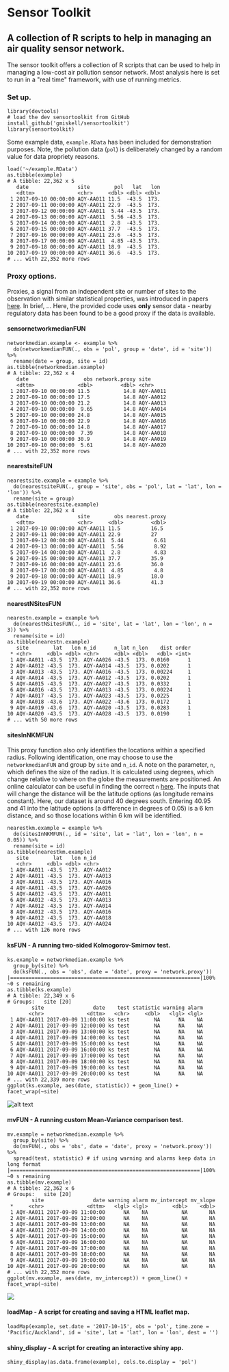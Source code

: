# Sensor Toolkit
## A collection of R scripts to help in managing an air quality sensor network.

The sensor toolkit offers a collection of R scripts that can be used to help in managing a low-cost air pollution sensor network. Most analysis here is set to run in a "real time" framework, with use of running metrics.

### Set up.
    
    library(devtools)
    # load the dev sensortoolkit from GitHub
    install_github('gmiskell/sensortoolkit')
    library(sensortoolkit)
    
Some example data, `example.RData` has been included for demonstration purposes. Note, the pollution data (`pol`) is deliberately changed by a random value for data propriety reasons.

    load('~/example.RData')   
    as.tibble(example)
    # A tibble: 22,362 x 5
       date                site        pol   lat   lon
       <dttm>              <chr>     <dbl> <dbl> <dbl>
     1 2017-09-10 00:00:00 AQY-AA011 11.5  -43.5  173.
     2 2017-09-11 00:00:00 AQY-AA011 22.9  -43.5  173.
     3 2017-09-12 00:00:00 AQY-AA011  5.44 -43.5  173.
     4 2017-09-13 00:00:00 AQY-AA011  5.56 -43.5  173.
     5 2017-09-14 00:00:00 AQY-AA011  2.8  -43.5  173.
     6 2017-09-15 00:00:00 AQY-AA011 37.7  -43.5  173.
     7 2017-09-16 00:00:00 AQY-AA011 23.6  -43.5  173.
     8 2017-09-17 00:00:00 AQY-AA011  4.85 -43.5  173.
     9 2017-09-18 00:00:00 AQY-AA011 18.9  -43.5  173.
    10 2017-09-19 00:00:00 AQY-AA011 36.6  -43.5  173.
    # ... with 22,352 more rows
   
### Proxy options.
Proxies, a signal from an independent site or number of sites to the observation with similar statistical properties, was introduced in papers [here](https://www.researchgate.net/publication/286479082_Data_Verification_Tools_for_Minimizing_Management_Costs_of_Dense_Air-Quality_Monitoring_Networks). In brief, ... Here, the provided code uses **only** sensor data - nearby regulatory data has been found to be a good proxy if the data is available.

#### sensornetworkmedianFUN

    networkmedian.example <- example %>%
      do(networkmedianFUN(., obs = 'pol', group = 'date', id = 'site')) %>%
      rename(date = group, site = id)
    as.tibble(networkmedian.example)
    # A tibble: 22,362 x 4
       date                  obs network.proxy site     
       <dttm>              <dbl>         <dbl> <chr>    
     1 2017-09-10 00:00:00 11.5           14.8 AQY-AA011
     2 2017-09-10 00:00:00 17.5           14.8 AQY-AA012
     3 2017-09-10 00:00:00 21.2           14.8 AQY-AA013
     4 2017-09-10 00:00:00  9.65          14.8 AQY-AA014
     5 2017-09-10 00:00:00 24.8           14.8 AQY-AA015
     6 2017-09-10 00:00:00 22.9           14.8 AQY-AA016
     7 2017-09-10 00:00:00 14.8           14.8 AQY-AA017
     8 2017-09-10 00:00:00  7.39          14.8 AQY-AA018
     9 2017-09-10 00:00:00 30.9           14.8 AQY-AA019
    10 2017-09-10 00:00:00  5.61          14.8 AQY-AA020
    # ... with 22,352 more rows

#### nearestsiteFUN

    nearestsite.example = example %>% 
      do(nearestsiteFUN(., group = 'site', obs = 'pol', lat = 'lat', lon = 'lon')) %>% 
      rename(site = group)
    as.tibble(nearestsite.example)
    # A tibble: 22,362 x 4
       date                site        obs nearest.proxy
       <dttm>              <chr>     <dbl>         <dbl>
     1 2017-09-10 00:00:00 AQY-AA011 11.5          16.5 
     2 2017-09-11 00:00:00 AQY-AA011 22.9          27   
     3 2017-09-12 00:00:00 AQY-AA011  5.44          6.61
     4 2017-09-13 00:00:00 AQY-AA011  5.56          8.92
     5 2017-09-14 00:00:00 AQY-AA011  2.8           4.83
     6 2017-09-15 00:00:00 AQY-AA011 37.7          35.9 
     7 2017-09-16 00:00:00 AQY-AA011 23.6          36.0 
     8 2017-09-17 00:00:00 AQY-AA011  4.85          4.8 
     9 2017-09-18 00:00:00 AQY-AA011 18.9          18.0 
    10 2017-09-19 00:00:00 AQY-AA011 36.6          41.3 
    # ... with 22,352 more rows

#### nearestNSitesFUN

    nearestn.example = example %>% 
      do(nearestNSitesFUN(., id = 'site', lat = 'lat', lon = 'lon', n = 3)) %>%
      rename(site = id)
    as.tibble(nearestn.example)
       site        lat   lon n_id      n_lat n_lon    dist order
     * <chr>     <dbl> <dbl> <chr>     <dbl> <dbl>   <dbl> <int>
     1 AQY-AA011 -43.5  173. AQY-AA026 -43.5  173. 0.0160      1
     2 AQY-AA012 -43.5  173. AQY-AA014 -43.5  173. 0.0202      1
     3 AQY-AA013 -43.5  173. AQY-AA016 -43.5  173. 0.00224     1
     4 AQY-AA014 -43.5  173. AQY-AA012 -43.5  173. 0.0202      1
     5 AQY-AA015 -43.5  173. AQY-AA027 -43.5  173. 0.0332      1
     6 AQY-AA016 -43.5  173. AQY-AA013 -43.5  173. 0.00224     1
     7 AQY-AA017 -43.5  173. AQY-AA023 -43.5  173. 0.0225      1
     8 AQY-AA018 -43.6  173. AQY-AA022 -43.6  173. 0.0172      1
     9 AQY-AA019 -43.6  173. AQY-AA020 -43.5  173. 0.0283      1
    10 AQY-AA020 -43.5  173. AQY-AA028 -43.5  173. 0.0190      1
    # ... with 50 more rows
  
#### sitesInNKMFUN
This proxy function also only identifies the locations within a specified radius. Following identification, one may choose to use the `networkmedianFUN` and group by `site` and `n_id`. A note on the parameter, `n`, which defines the size of the radius. It is calculated using degrees, which change relative to where on the globe the measurements are positioned. An online calculator can be useful in finding the correct `n` [here](https://www.nhc.noaa.gov/gccalc.shtml). The inputs that will change the distance will be the latitude options (as longitude remains constant). Here, our dataset is around 40 degrees south. Entering 40.95 and 41 into the latitude options (a difference in degrees of 0.05) is a 6 km distance, and so those locations within 6 km will be identified.

    nearestkm.example = example %>% 
      do(sitesInNKMFUN(., id = 'site', lat = 'lat', lon = 'lon', n = 0.05)) %>%
      rename(site = id)
    as.tibble(nearestkm.example)
       site        lat   lon n_id     
       <chr>     <dbl> <dbl> <chr>    
     1 AQY-AA011 -43.5  173. AQY-AA012
     2 AQY-AA011 -43.5  173. AQY-AA013
     3 AQY-AA011 -43.5  173. AQY-AA016
     4 AQY-AA011 -43.5  173. AQY-AA026
     5 AQY-AA012 -43.5  173. AQY-AA011
     6 AQY-AA012 -43.5  173. AQY-AA013
     7 AQY-AA012 -43.5  173. AQY-AA014
     8 AQY-AA012 -43.5  173. AQY-AA016
     9 AQY-AA012 -43.5  173. AQY-AA018
    10 AQY-AA012 -43.5  173. AQY-AA024
    # ... with 126 more rows

#### ksFUN - A running two-sided Kolmogorov-Smirnov test.

    ks.example = networkmedian.example %>% 
      group_by(site) %>% 
      do(ksFUN(., obs = 'obs', date = 'date', proxy = 'network.proxy'))
    |==============================================================|100% ~0 s remaining     
    as.tibble(ks.example)
    # A tibble: 22,349 x 6
    # Groups:   site [20]
            site                date    test statistic warning alarm
           <chr>              <dttm>   <chr>     <dbl>   <lgl> <lgl>
     1 AQY-AA011 2017-09-09 11:00:00 ks test        NA      NA    NA
     2 AQY-AA011 2017-09-09 12:00:00 ks test        NA      NA    NA
     3 AQY-AA011 2017-09-09 13:00:00 ks test        NA      NA    NA
     4 AQY-AA011 2017-09-09 14:00:00 ks test        NA      NA    NA
     5 AQY-AA011 2017-09-09 15:00:00 ks test        NA      NA    NA
     6 AQY-AA011 2017-09-09 16:00:00 ks test        NA      NA    NA
     7 AQY-AA011 2017-09-09 17:00:00 ks test        NA      NA    NA
     8 AQY-AA011 2017-09-09 18:00:00 ks test        NA      NA    NA
     9 AQY-AA011 2017-09-09 19:00:00 ks test        NA      NA    NA
    10 AQY-AA011 2017-09-09 20:00:00 ks test        NA      NA    NA
    # ... with 22,339 more rows
    ggplot(ks.example, aes(date, statistic)) + geom_line() + facet_wrap(~site)

![alt text](https://raw.githubusercontent.com/gmiskell/sensortookit/branch/path/to/ks_example.tiff)

#### mvFUN - A running custom Mean-Variance comparison test.

    mv.example = networkmedian.example %>% 
      group_by(site) %>% 
      do(mvFUN(., obs = 'obs', date = 'date', proxy = 'network.proxy')) %>% 
      spread(test, statistic) # if using warning and alarms keep data in long format
    |==============================================================|100% ~0 s remaining     
    as.tibble(mv.example)
    # A tibble: 22,362 x 6
    # Groups:   site [20]
            site                date warning alarm mv_intercept mv_slope
     *     <chr>              <dttm>   <lgl> <lgl>        <dbl>    <dbl>
     1 AQY-AA011 2017-09-09 11:00:00      NA    NA           NA       NA
     2 AQY-AA011 2017-09-09 12:00:00      NA    NA           NA       NA
     3 AQY-AA011 2017-09-09 13:00:00      NA    NA           NA       NA
     4 AQY-AA011 2017-09-09 14:00:00      NA    NA           NA       NA
     5 AQY-AA011 2017-09-09 15:00:00      NA    NA           NA       NA
     6 AQY-AA011 2017-09-09 16:00:00      NA    NA           NA       NA
     7 AQY-AA011 2017-09-09 17:00:00      NA    NA           NA       NA
     8 AQY-AA011 2017-09-09 18:00:00      NA    NA           NA       NA
     9 AQY-AA011 2017-09-09 19:00:00      NA    NA           NA       NA
    10 AQY-AA011 2017-09-09 20:00:00      NA    NA           NA       NA
    # ... with 22,352 more rows
    ggplot(mv.example, aes(date, mv_intercept)) + geom_line() + facet_wrap(~site)
    
![](mv_example.tiff)

#### loadMap - A script for creating and saving a HTML leaflet map.

    loadMap(example, set.date = '2017-10-15', obs = 'pol', time.zone = 'Pacific/Auckland', id = 'site', lat = 'lat', lon = 'lon', dest = '')

#### shiny_display - A script for creating an interactive shiny app.

    shiny_display(as.data.frame(example), cols.to.display = 'pol')

[](shiny_example.tiff)

